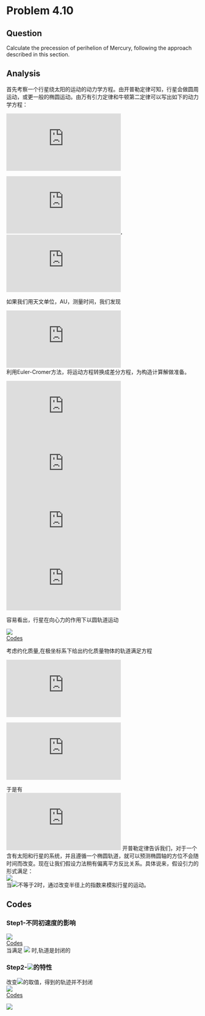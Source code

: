 # Problem 4.10  

## Question
Calculate the precession of perihelion of Mercury, following the approach described in this section.

## Analysis
首先考察一个行星绕太阳的运动的动力学方程。由开普勒定律可知，行星会做圆周运动，或更一般的椭圆运动。由万有引力定律和牛顿第二定律可以写出如下的动力学方程：

![](http://latex.codecogs.com/png.latex?F_G=%5Cfrac%7BG%20M_S%20M_E%7D%7Br%5E2%7D)  

![](http://latex.codecogs.com/png.latex?%5Cfrac%7Bdv_x%7D%7Bdt%7D=-%5Cfrac%7BGM_s%20M_E%20x%7D%7Br%5E3%7D),
![](http://latex.codecogs.com/png.latex?%5Cfrac%7Bdv_y%7D%7Bdt%7D=-%5Cfrac%7BGM_s%20y%7D%7Br%5E3%7D)  

如果我们用天文单位，AU，测量时间，我们发现  

![](http://latex.codecogs.com/png.latex?G%20M_S=v%5E2%20r=4%20%5Cpi%5E2%20%20AU%5E2/yr%5E2)  
利用Euler-Cromer方法，将运动方程转换成差分方程，为构造计算解做准备。  

![](http://latex.codecogs.com/png.latex?v_%7Bx,i+1%7D=v_%7Bx,i%7D-%5Cfrac%7B4%5Cpi%5E2%20x_i%7D%7Br_i%5E3%7D%5CDelta%20t)  
![](http://latex.codecogs.com/png.latex?x_%7Bi+1%7D=x_i%20+v_%7Bx,i+1%7D%5CDelta%20t)  
![](http://latex.codecogs.com/png.latex?v_%7By,i+1%7D=v_%7By,i%7D-%5Cfrac%7B4%5Cpi%5E2%20y_i%7D%7Br_i%5E3%7D%5CDelta%20t)  
![](http://latex.codecogs.com/png.latex?y_%7Bi+1%7D=y_i+v_%7By,i+1%7D%5CDelta%20t)  

容易看出，行星在向心力的作用下以圆轨道运动  

![](http://upload-images.jianshu.io/upload_images/3771733-3ed067606e468e7c.png?imageMogr2/auto-orient/strip%7CimageView2/2/w/1240)  
[Codes](https://github.com/Monotone1997/computationalphysics_N2015301020041/blob/master/Exercise_10/Mercury.py)

考虑约化质量,在极坐标系下给出约化质量物体的轨道满足方程  

![](http://latex.codecogs.com/png.latex?%5Cmu%5Cequiv%20%5Cfrac%7Bm1m2%7D%7Bm1+m2%7D)  

![](http://latex.codecogs.com/png.latex?%5Cfrac%7Bd%5E2%7D%7Bdt%20%5E2%7D%20(%5Cfrac%7B1%7D%7Br%7D)+%5Cfrac%7B1%7D%7Br%7D=-%5Cfrac%7B%5Cmu%20r%5E2%7D%7BL%5E2%7D%20F(r))  

于是有  
![](http://latex.codecogs.com/png.latex?r=(%5Cfrac%7BL%5E2%7D%7B%5Cmu%20G%20M_s%20M_P%7D%20)%5Cfrac%7B1%7D%7B1-e%20cos%5Ctheta%20%7D)  
开普勒定律告诉我们，对于一个含有太阳和行星的系统，并且遵循一个椭圆轨道，就可以预测椭圆轴的方位不会随时间而改变。现在让我们假设力法稍有偏离平方反比关系。具体说来，假设引力的形式满足：  
![](http://latex.codecogs.com/png.latex?F_G=\frac{G%20M_S%20M_E}{r^\beta})  
当![](http://latex.codecogs.com/png.latex?\beta)不等于2时，通过改变半径上的指数来模拟行星的运动。

## Codes
### Step1-不同初速度的影响
![](https://github.com/Monotone1997/computationalphysics_N2015301020041/blob/master/Exercise_10/QQ%E6%88%AA%E5%9B%BE20171201233455.jpg)  
[Codes](https://github.com/Monotone1997/computationalphysics_N2015301020041/blob/master/Exercise_10/Mercury2.py)  
当满足
![](http://latex.codecogs.com/png.latex?v=v_{0}=\sqrt{\frac{GM_S(1-e)}{a(1+e)}})
时,轨道是封闭的

### Step2-![](http://latex.codecogs.com/png.latex?\beta)的特性
改变![](http://latex.codecogs.com/png.latex?\beta)的取值，得到的轨迹并不封闭  
![](https://github.com/Monotone1997/computationalphysics_N2015301020041/blob/master/Exercise_10/QQ%E6%88%AA%E5%9B%BE20171202000630.jpg)  
[Codes]()  

![](http://static.zybuluo.com/zy-0815/ltjetpz1ufmswzgfgvdpjdw7/12.png)
